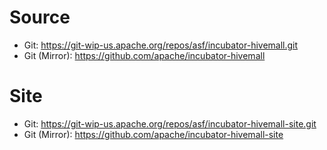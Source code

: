 <!--

	Licensed to the Apache Software Foundation (ASF) under one
	or more contributor license agreements. See the NOTICE file
	distributed with this work for additional information
	regarding copyright ownership. The ASF licenses this file
	to you under the Apache License, Version 2.0 (the
	"License"); you may not use this file except in compliance
	with the License. You may obtain a copy of the License at

	   http://www.apache.org/licenses/LICENSE-2.0

	Unless required by applicable law or agreed to in writing, software
	distributed under the License is distributed on an "AS IS" BASIS,
	WITHOUT WARRANTIES OR CONDITIONS OF ANY KIND, either express or implied.
	See the License for the specific language governing permissions and
	limitations under the License.

-->
# Source

* Git: https://git-wip-us.apache.org/repos/asf/incubator-hivemall.git
* Git (Mirror): https://github.com/apache/incubator-hivemall

# Site

* Git: https://git-wip-us.apache.org/repos/asf/incubator-hivemall-site.git
* Git (Mirror): https://github.com/apache/incubator-hivemall-site